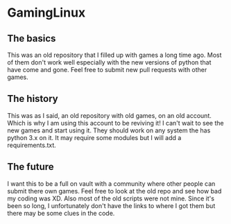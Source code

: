 # GamingLinux

## The basics


This was an old repository that I filled up with games a long time ago.
Most of them don't work well especially with the new versions of python that
have come and gone. Feel free to submit new pull requests with other games.


## The history


This was as I said, an old repository with old games, on an old account. Which is why I am using this account to be reviving it! I can't wait to see the new games and start using it.
They should work on any system the has python 3.x on it. It may require some modules but I will add a requirements.txt.


## The future


I want this to be a full on vault with a community where other people can submit there own games.
Feel free to look at the old repo and see how bad my coding was XD. Also most of the old scripts were not mine.
Since it's been so long, I unfortunately don't have the links to where I got them but there may be some clues in the code.

